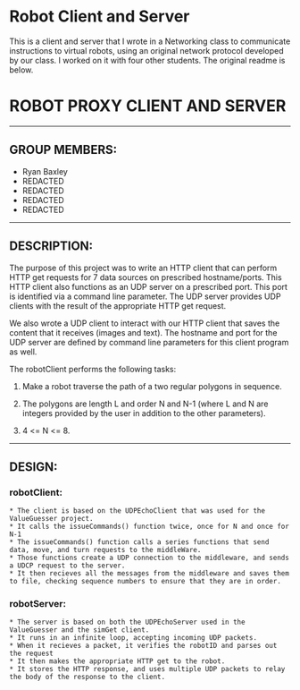 # Robot Client and Server
This is a client and server that I wrote in a Networking class to communicate instructions to virtual robots, using an original network protocol developed by our class.  I worked on it with four other students.  The original readme is below.

# ROBOT PROXY CLIENT AND SERVER

----------------------------------------------------------------

## GROUP MEMBERS:

* Ryan Baxley
* REDACTED
* REDACTED
* REDACTED
* REDACTED

------------------------------------------------------------------------
## DESCRIPTION:

The purpose of this project was to write an HTTP client that can 
perform HTTP get requests for 7 data sources on prescribed
hostname/ports. This HTTP client also functions as an 
UDP server on a prescribed port. This port is identified via a 
command line parameter. The UDP server provides UDP clients with 
the result of the appropriate HTTP get request.

We also wrote a UDP client to interact with our HTTP client that saves 
the content that it receives (images and text). The hostname and port 
for the UDP server are defined by command line parameters for this 
client program as well.

The robotClient performs the following tasks:

1. Make a robot traverse the path of a two regular polygons in sequence.

2. The polygons are length L and order N and N-1 (where L and N are 
   integers provided by the user in addition to the other parameters).

3. 4 <= N <= 8.

------------------------------------------------------------------------
## DESIGN:
### robotClient:
	* The client is based on the UDPEchoClient that was used for the ValueGuesser project.
	* It calls the issueCommands() function twice, once for N and once for N-1
	* The issueCommands() function calls a series functions that send data, move, and turn requests to the middleWare.
	* Those functions create a UDP connection to the middleware, and sends a UDCP request to the server.
	* It then recieves all the messages from the middleware and saves them to file, checking sequence numbers to ensure that they are in order.

### robotServer:
	* The server is based on both the UDPEchoServer used in the ValueGuesser and the simGet client.
	* It runs in an infinite loop, accepting incoming UDP packets.
	* When it recieves a packet, it verifies the robotID and parses out the request
	* It then makes the appropriate HTTP get to the robot.
	* It stores the HTTP response, and uses multiple UDP packets to relay the body of the response to the client.
